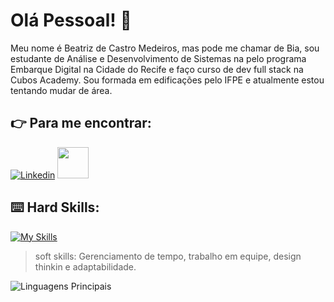 # Olá Pessoal! :vulcan_salute:

Meu nome é Beatriz de Castro Medeiros, mas pode me chamar de Bia, sou estudante de Análise e Desenvolvimento de Sistemas na pelo programa Embarque Digital na Cidade do Recife e faço curso de dev full stack na Cubos Academy. Sou formada em edificações pelo IFPE e atualmente estou tentando mudar de área.

## :point_right: Para me encontrar:

[![Linkedin](https://img.shields.io/badge/LinkedIn-0077B5?style=for-the-badge&logo=linkedin&logoColor=white)](https://www.linkedin.com/in/beatrizdev/)
<a href="mailto:beatrizdecastrom98@outlook.com">
<img src="https://media.tenor.com/kXp0f-dmTXAAAAAi/%E6%94%B6%E5%88%B0-%E5%B7%A5%E4%BD%9C.gif" width="50px" />
</a>

## :keyboard: Hard Skills:

[![My Skills](https://skillicons.dev/icons?i=java,ts,css,html,nodejs,discord,figma,git,idea&theme=dark)](https://skillicons.dev)
> soft skills: Gerenciamento de tempo, trabalho em equipe, design thinkin e adaptabilidade.

![Linguagens Principais](https://github-readme-stats.vercel.app/api/top-langs/?username=beatrizcdev&theme=tokyonight&hide_border=true&custom_title=Linguagens%20%Principais)
